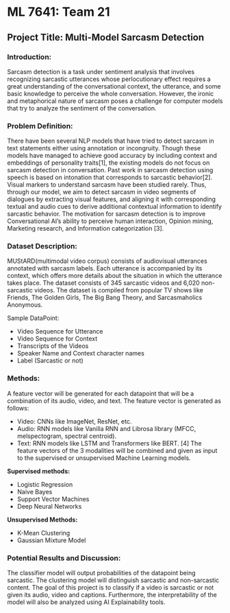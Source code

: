 # ML 7641: Team 21
## Project Title: Multi-Model Sarcasm Detection

### Introduction:
Sarcasm detection is a task under sentiment analysis that involves recognizing sarcastic utterances whose perlocutionary effect requires a great understanding of the conversational context, the utterance, and some basic knowledge to perceive the whole conversation. However, the ironic and metaphorical nature of sarcasm poses a challenge for computer models that try to analyze the sentiment of the conversation.

### Problem Definition:
There have been several NLP models that have tried to detect sarcasm in text statements either using annotation or incongruity. Though these models have managed to achieve good accuracy by including context and embeddings of personality traits[1], the existing models do not focus on sarcasm detection in conversation. Past work in sarcasm detection using speech is based on intonation that corresponds to sarcastic behavior[2]. Visual markers to understand sarcasm have been studied rarely. Thus, through our model, we aim to detect sarcasm in video segments of dialogues by extracting visual features, and aligning it with corresponding textual and audio cues to derive additional contextual information to identify sarcastic behavior. The motivation for sarcasm detection is to improve Conversational AI’s ability to perceive human interaction, Opinion mining, Marketing research, and Information categorization [3]. 

### Dataset Description:
MUStARD(multimodal video corpus) consists of audiovisual utterances annotated with sarcasm labels. Each utterance is accompanied by its context, which offers more details about the situation in which the utterance takes place. The dataset consists of 345 sarcastic videos and 6,020 non-sarcastic videos. The dataset is compiled from popular TV shows like Friends, The Golden Girls, The Big Bang Theory, and Sarcasmaholics Anonymous. 

<!---
![sample_datapoint.jpg](./Images/sample_datapoint.PNG) 
|:--:| 
| **Utterance and Context Video sequences: Text and Audio-visual components** |
--->

Sample DataPoint: 
- Video Sequence for Utterance
- Video Sequence for Context
- Transcripts of the Videos
- Speaker Name and Context character names
- Label (Sarcastic or not)

<!---
![sample_json.jpg](./Images/sample_json.PNG) 
|:--:| 
| **Example of a JSON file that contains all information about the video sequences for a datapoint** |
--->

### Methods:
A feature vector will be generated for each datapoint that will be a combination of its audio, video, and text. The feature vector is generated as follows:
- Video: CNNs like ImageNet, ResNet, etc. 
- Audio:  RNN models like Vanilla RNN and Librosa library (MFCC, melspectogram, spectral centroid). 
- Text: RNN models like LSTM and Transformers like BERT. [4]
The feature vectors of the 3 modalities will be combined and given as input to the supervised or unsupervised Machine Learning models. 

**Supervised methods:**
* Logistic Regression
* Naive Bayes
* Support Vector Machines
* Deep Neural Networks

**Unsupervised Methods:**
* K-Mean Clustering
* Gaussian Mixture Model

### Potential Results and Discussion:
The classifier model will output probabilities of the datapoint being sarcastic. The clustering model will distinguish sarcastic and non-sarcastic content. 
The goal of this project is to classify if a video is sarcastic or not given its audio, video and captions. Furthermore, the interpretability of the model will also be analyzed using AI Explainability tools.
